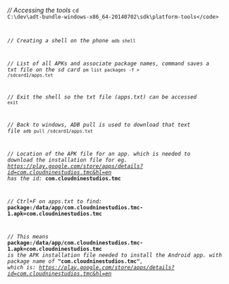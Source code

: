 *// Accessing the tools*
<code>cd C:\dev\adt-bundle-windows-x86_64-20140702\sdk\platform-tools\</code>


*// Creating a shell on the phone*
<code>adb shell</code>


*// List of all APKs and associate package names, command saves a txt file on the sd card*
<code>pm list packages -f > /sdcard1/apps.txt</code>


*// Exit the shell so the txt file (apps.txt) can be accessed*
<code>exit</code>


*// Back to windows, ADB pull is used to download that text file*
<code>adb pull /sdcard1/apps.txt</code>


*// Location of the APK file for an app. which is needed to download the installation file for eg. https://play.google.com/store/apps/details?id=com.cloudninestudios.tmc&hl=en has the id:* __com.cloudninestudios.tmc__ 


*// Ctrl+F on apps.txt to find:* __package:/data/app/com.cloudninestudios.tmc-1.apk=com.cloudninestudios.tmc__


*// This means* __package:/data/app/com.cloudninestudios.tmc-1.apk=com.cloudninestudios.tmc__ *is the APK installation file needed to install the Android app. with package name of* __"com.cloudninestudios.tmc"__*, which is:
https://play.google.com/store/apps/details?id=com.cloudninestudios.tmc&hl=en*
